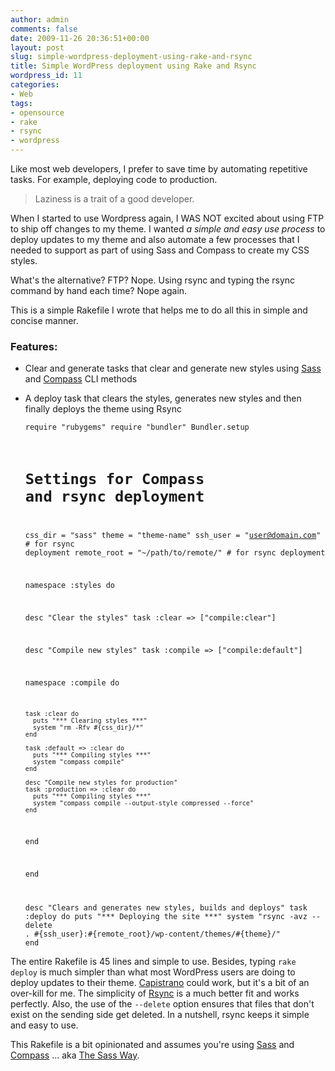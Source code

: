 ```yaml
---
author: admin
comments: false
date: 2009-11-26 20:36:51+00:00
layout: post
slug: simple-wordpress-deployment-using-rake-and-rsync
title: Simple WordPress deployment using Rake and Rsync
wordpress_id: 11
categories:
- Web
tags:
- opensource
- rake
- rsync
- wordpress
---
```


Like most web developers, I prefer to save time by automating repetitive tasks. For example, deploying code to production.





>

>
> Laziness is a trait of a good developer.
>
>






When I started to use Wordpress again, I WAS NOT excited about using FTP to ship off changes to my theme. I wanted _a simple and easy use process_ to deploy updates to my theme and also automate a few processes that I needed to support as part of using Sass and Compass to create my CSS styles.





What's the alternative? FTP? Nope. Using rsync and typing the rsync command by hand each time? Nope again.





This is a simple Rakefile I wrote that helps me to do all this in simple and concise manner.





### Features:







  * Clear and generate tasks that clear and generate new styles using [Sass](http://sass-lang.com/) and [Compass](http://compass-style.org/) CLI methods


  * A deploy task that clears the styles, generates new styles and then finally deploys the theme using Rsync





    <code>require "rubygems"
    require "bundler"
    Bundler.setup

    # Settings for Compass and rsync deployment
    css_dir               = "sass"
    theme                 = "theme-name"
    ssh_user              = "user@domain.com" # for rsync deployment
    remote_root           = "~/path/to/remote/" # for rsync deployment

    namespace :styles do

      desc "Clear the styles"
      task :clear => ["compile:clear"]

      desc "Compile new styles"
      task :compile => ["compile:default"]

      namespace :compile do

        task :clear do
          puts "*** Clearing styles ***"
          system "rm -Rfv #{css_dir}/*"
        end

        task :default => :clear do
          puts "*** Compiling styles ***"
          system "compass compile"
        end

        desc "Compile new styles for production"
        task :production => :clear do
          puts "*** Compiling styles ***"
          system "compass compile --output-style compressed --force"
        end

      end

    end

    desc "Clears and generates new styles, builds and deploys"
    task :deploy do
      puts "*** Deploying the site ***"
      system "rsync -avz --delete . #{ssh_user}:#{remote_root}/wp-content/themes/#{theme}/"
    end</code>





The entire Rakefile is 45 lines and simple to use. Besides, typing `rake deploy` is much simpler than what most WordPress users are doing to deploy updates to their theme. [Capistrano](http://www.capify.org/index.php/Capistrano) could work, but it's a bit of an over-kill for me. The simplicity of [Rsync](http://samba.anu.edu.au/rsync/) is a much better fit and works perfectly. Also, the use of the `--delete` option ensures that files that don't exist on the sending side get deleted. In a nutshell, rsync keeps it simple and easy to use.





This Rakefile is a bit opinionated and assumes you're using [Sass](http://sass-lang.com/) and [Compass](http://compass-style.org/) ... aka [The Sass Way](http://thesassway.com/).



